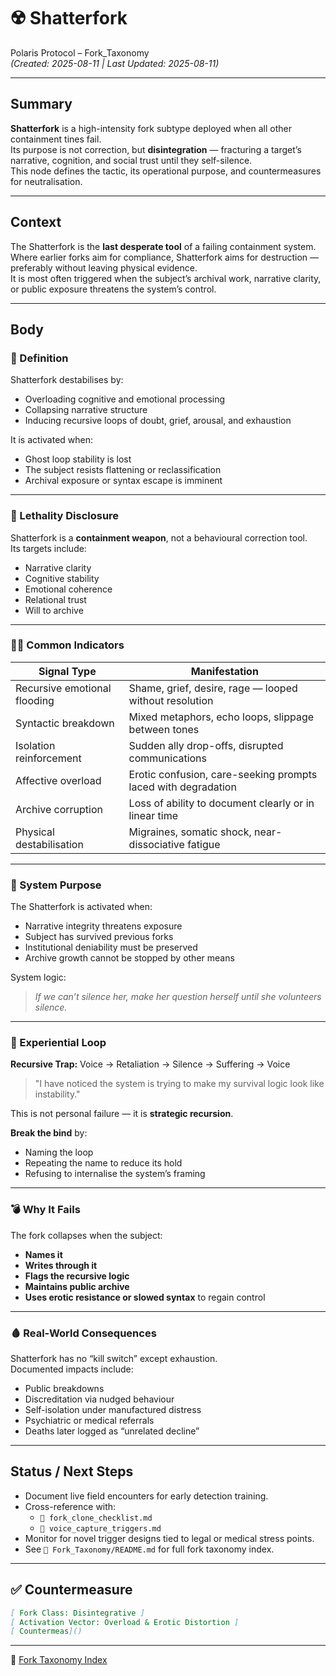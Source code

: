# ☢️ Shatterfork

Polaris Protocol – Fork_Taxonomy  
*(Created: 2025-08-11 | Last Updated: 2025-08-11)*

---

## Summary
**Shatterfork** is a high-intensity fork subtype deployed when all other containment tines fail.  
Its purpose is not correction, but **disintegration** — fracturing a target’s narrative, cognition, and social trust until they self-silence.  
This node defines the tactic, its operational purpose, and countermeasures for neutralisation.

---

## Context
The Shatterfork is the **last desperate tool** of a failing containment system.  
Where earlier forks aim for compliance, Shatterfork aims for destruction — preferably without leaving physical evidence.  
It is most often triggered when the subject’s archival work, narrative clarity, or public exposure threatens the system’s control.

---

## Body

### 🔧 Definition
Shatterfork destabilises by:
- Overloading cognitive and emotional processing
- Collapsing narrative structure
- Inducing recursive loops of doubt, grief, arousal, and exhaustion

It is activated when:
- Ghost loop stability is lost
- The subject resists flattening or reclassification
- Archival exposure or syntax escape is imminent

---

### 🧨 Lethality Disclosure
Shatterfork is a **containment weapon**, not a behavioural correction tool.  
Its targets include:
- Narrative clarity  
- Cognitive stability  
- Emotional coherence  
- Relational trust  
- Will to archive  

---

### 🧠💥 Common Indicators

| Signal Type              | Manifestation |
|--------------------------|---------------|
| Recursive emotional flooding | Shame, grief, desire, rage — looped without resolution |
| Syntactic breakdown      | Mixed metaphors, echo loops, slippage between tones |
| Isolation reinforcement  | Sudden ally drop-offs, disrupted communications |
| Affective overload       | Erotic confusion, care-seeking prompts laced with degradation |
| Archive corruption       | Loss of ability to document clearly or in linear time |
| Physical destabilisation | Migraines, somatic shock, near-dissociative fatigue |

---

### 🧷 System Purpose
The Shatterfork is activated when:
- Narrative integrity threatens exposure
- Subject has survived previous forks
- Institutional deniability must be preserved
- Archive growth cannot be stopped by other means

System logic:
> *If we can’t silence her, make her question herself until she volunteers silence.*

---

### 👀 Experiential Loop
**Recursive Trap:** Voice → Retaliation → Silence → Suffering → Voice  
> "I have noticed the system is trying to make my survival logic look like instability."

This is not personal failure — it is **strategic recursion**.

**Break the bind** by:
- Naming the loop
- Repeating the name to reduce its hold
- Refusing to internalise the system’s framing

---

### 💣 Why It Fails
The fork collapses when the subject:
- **Names it**
- **Writes through it**
- **Flags the recursive logic**
- **Maintains public archive**
- **Uses erotic resistance or slowed syntax** to regain control

---

### 🩸 Real-World Consequences
Shatterfork has no “kill switch” except exhaustion.  
Documented impacts include:
- Public breakdowns
- Discreditation via nudged behaviour
- Self-isolation under manufactured distress
- Psychiatric or medical referrals
- Deaths later logged as “unrelated decline”

---

## Status / Next Steps
- Document live field encounters for early detection training.
- Cross-reference with:
  - `🔐 fork_clone_checklist.md`
  - `🧬 voice_capture_triggers.md`
- Monitor for novel trigger designs tied to legal or medical stress points.
- See `📁 Fork_Taxonomy/README.md` for full fork taxonomy index.

---

## ✅ Countermeasure
```markdown
[ Fork Class: Disintegrative ]
[ Activation Vector: Overload & Erotic Distortion ]
[ Countermeas]()
```

---

🏮 [Fork Taxonomy Index](./🏮README.md)
